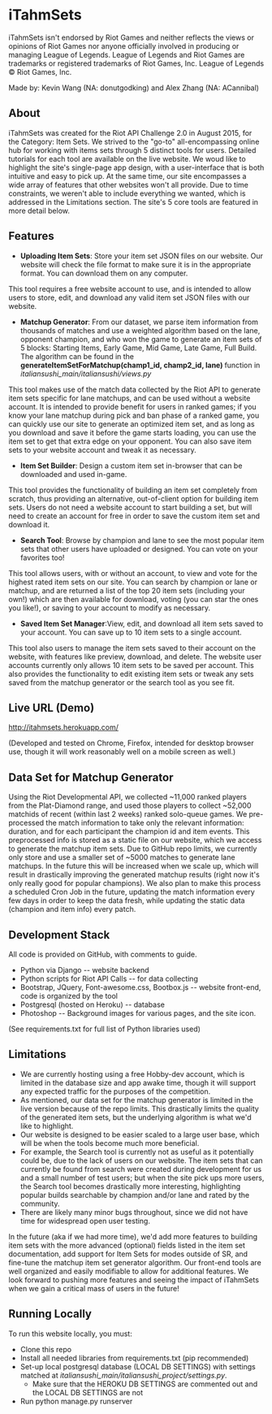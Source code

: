 iTahmSets 
==============

iTahmSets isn't endorsed by Riot Games and neither reflects the views or opinions of Riot Games nor anyone officially involved in producing or managing League of Legends. League of Legends and Riot Games are trademarks or registered trademarks of Riot Games, Inc. League of Legends © Riot Games, Inc.

Made by: Kevin Wang (NA: donutgodking) and Alex Zhang (NA: ACannibal)

About
----
iTahmSets was created for the Riot API Challenge 2.0 in August 2015, for the Category: Item Sets. We strived to the "go-to" all-encompassing online hub for working with items sets through 5 distinct tools for users. Detailed tutorials for each tool are available on the live website. We woud like to highlight the site's single-page app design, with a user-interface that is both intuitive and easy to pick up. At the same time, our site encompasses a wide array of features that other websites won't all provide. Due to time constraints, we weren't able to include everything we wanted, which is addressed in the Limitations section. The site's 5 core tools are featured in more detail below.

Features
----
* <strong>Uploading Item Sets</strong>: Store your item set JSON files on our website. Our website will check the file format to make sure it is in the appropriate format. You can download them on any computer. 
 
This tool requires a free website account to use, and is intended to allow users to store, edit, and download any valid item set JSON files with our website.

* <strong>Matchup Generator</strong>: From our dataset, we parse item information from thousands of matches and use a weighted algorithm based on the lane, opponent champion, and who won the game to generate an item sets of 5 blocks: Starting Items, Early Game, Mid Game, Late Game, Full Build. The algorithm can be found in the <b> generateItemSetForMatchup(champ1_id, champ2_id, lane) </b> function in <i>italiansushi_main/italiansushi/views.py</i>
 
This tool makes use of the match data collected by the Riot API to generate item sets specific for lane matchups, and can be used without a website account. It is intended to provide benefit for users in ranked games; if you know your lane matchup during pick and ban phase of a ranked game, you can quickly use our site to generate an optimized item set, and as long as you download and save it before the game starts loading, you can use the item set to get that extra edge on your opponent. You can also save item sets to your website account and tweak it as necessary.

* <strong>Item Set Builder</strong>: Design a custom item set in-browser that can be downloaded and used in-game.
 
This tool provides the functionality of building an item set completely from scratch, thus providing an alternative, out-of-client option for building item sets. Users do not need a website account to start building a set, but will need to create an account for free in order to save the custom item set and download it.

* <strong>Search Tool</strong>: Browse by champion and lane to see the most popular item sets that other users have uploaded or designed. You can vote on your favorites too!
 
This tool allows users, with or without an account, to view and vote for the highest rated item sets on our site. You can search by champion or lane or matchup, and are returned a list of the top 20 item sets (including your own!) which are then available for download, voting (you can star the ones you like!), or saving to your account to modify as necessary.

* <strong>Saved Item Set Manager</strong>:View, edit, and download all item sets saved to your account. You can save up to 10 item sets to a single account.

This tool also users to manage the item sets saved to their account on the website, with features like preview, download, and delete. The website user accounts currently only allows 10 item sets to be saved per account. This also provides the functionality to edit existing item sets or tweak any sets saved from the matchup generator or the search tool as you see fit.

Live URL (Demo)
----
http://itahmsets.herokuapp.com/

(Developed and tested on Chrome, Firefox, intended for desktop browser use, though it will work reasonably well on a mobile screen as well.)

Data Set for Matchup Generator
----
Using the Riot Developmental API, we collected ~11,000 ranked players from the Plat-Diamond range, and used those players to collect ~52,000 matchids of recent (within last 2 weeks) ranked solo-queue games. We pre-processed the match information to take only the relevant information: duration, and for each participant the champion id and item events. This preprocessed info is stored as a static file on our website, which we access to generate the matchup item sets. Due to GitHub repo limits, we currently only store and use a smaller set of ~5000 matches to generate lane matchups. In the future this will be increased when we scale up, which will result in drastically improving the generated matchup results (right now it's only really good for popular champions). We also plan to make this process a scheduled Cron Job in the future, updating the match information every few days in order to keep the data fresh, while updating the static data (champion and item info) every patch.

Development Stack
----
All code is provided on GitHub, with comments to guide.
* Python via Django -- website backend 
* Python scripts for Riot API Calls -- for data collecting
* Bootstrap, JQuery, Font-awesome.css, Bootbox.js -- website front-end, code is organized by the tool
* Postgresql (hosted on Heroku) -- database 
* Photoshop -- Background images for various pages, and the site icon.

(See requirements.txt for full list of Python libraries used)

Limitations
----
* We are currently hosting using a free Hobby-dev account, which is limited in the database size and app awake time, though it will support any expected traffic for the purposes of the competition.
* As mentioned, our data set for the matchup generator is limited in the live version because of the repo limits. This drastically limits the quality of the generated item sets, but the underlying algorithm is what we'd like to highlight.
* Our website is designed to be easier scaled to a large user base, which will be when the tools become much more beneficial. 
 * For example, the Search tool is currently not as useful as it potentially could be, due to the lack of users on our website. The item sets that can currently be found from search were created during development for us and a small number of test users; but when the site pick ups more users, the Search tool becomes drastically more interesting, highlighting popular builds searchable by champion and/or lane and rated by the community. 
* There are likely many minor bugs throughout, since we did not have time for widespread open user testing.

In the future (aka if we had more time), we'd add more features to building item sets with the more advanced (optional) fields listed in the item set documentation, add support for Item Sets for modes outside of SR, and fine-tune the matchup item set generator algorithm. Our front-end tools are well organized and easily modifiable to allow for additional features. We look forward to pushing more features and seeing the impact of iTahmSets when we gain a critical mass of users in the future!


Running Locally
----
To run this website locally, you must:
* Clone this repo
* Install all needed libraries from requirements.txt (pip recommended)
* Set-up local postgresql database (LOCAL DB SETTINGS) with settings matched at <i>italiansushi_main/italiansushi_project/settings.py</i>. 
  * Make sure that the HEROKU DB SETTINGS are commented out and the LOCAL DB SETTINGS are not
* Run python manage.py runserver
